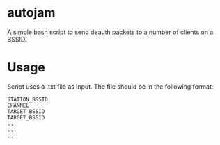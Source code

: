 # autojam
A simple bash script to send deauth packets to a number of clients on a BSSID. 

# Usage
Script uses a .txt file as input. The file should be in the following format: 
~~~START~~~
STATION_BSSID
CHANNEL
TARGET_BSSID
TARGET_BSSID
...
...
...
